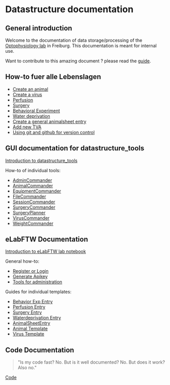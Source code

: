 # Datastructure documentation
## General introduction
Welcome to the documentation of data storage/processing of the [Optophysiology lab](https://www.optophysiology.uni-freiburg.de/) in Freiburg.
This documentation is meant for internal use.

Want to contribute to this amazing document ? please read the [guide](DocumentationTutorial.md).

## How-to fuer alle Lebenslagen
- [Create an animal](combinatory_howto/animalcreation.md)
- [Create a virus](combinatory_howto/viruscreation.md)
- [Perfusion](combinatory_howto/animalperfusion.md)
- [Surgery](combinatory_howto/surgery_entry.md)
- [Behavioral Experiment](combinatory_howto/behavioral_experiment.md)
- [Water deprivation](combinatory_howto/water_deprivation.md)
- [Create a general animalsheet entry](combinatory_howto/animalsheetentry.md)
- [Add new TVA](combinatory_howto/tva.md)
- [Using git and github for version control](gui_documentation/github.md)

## GUI documentation for datastructure_tools
[Introduction to datastructure_tools](gui_documentation/general.md)

How-to of individual tools:
- [AdminCommander](gui_documentation/AdminCommander.md)
- [AnimalCommander](gui_documentation/AnimalCommander.md)
- [EquipmentCommander](gui_documentation/EquipmentCommander.md)
- [FileCommander](gui_documentation/FileCommander.md)
- [SessionCommander](gui_documentation/SessionCommander.md)
- [SurgeryCommander](gui_documentation/SurgeryCommander.md)
- [SurgeryPlanner](gui_documentation/SurgeryPlanner.md)
- [VirusCommander](gui_documentation/VirusCommander.md)
- [WeightCommander](gui_documentation/WeightCommander.md)


## eLabFTW Documentation
[Introduction to eLabFTW lab notebook](eLabFTW_documentation/general_elabftw.md)

General how-to:
- [Register or Login](eLabFTW_documentation/register_login.md)
- [Generate Apikey](eLabFTW_documentation/generate_apikey.md)
- [Tools for administration](eLabFTW_documentation/administration_tools.md)

Guides for individual templates:
- [Behavior Exp Entry](eLabFTW_documentation/experiment_behavior.md)
- [Perfusion Entry](eLabFTW_documentation/experiment_perfusion.md)
- [Surgery Entry](eLabFTW_documentation/experiment_surgery.md)
- [Waterdeprivation Entry](eLabFTW_documentation/experiment_waterdep.md)
- [AnimalSheetEntry](eLabFTW_documentation/experiment_animalsheet.md)
- [Animal Template](eLabFTW_documentation/resource_animal.md)
- [Virus Template](eLabFTW_documentation/resource_virus.md)

## Code Documentation
>"Is my code fast? No. But is it well documented? No. But does it work? Also no."

[Code](code_documentation/code_index.md)